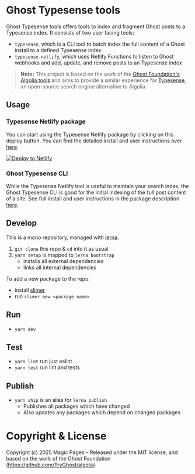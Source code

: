 # Ghost Typesense tools

Ghost Typesense tools offers tools to index and fragment Ghost posts to a Typesense index. It consists of two user facing tools:

- `typesense`, which is a CLI tool to batch index the full content of a Ghost install to a defined Typesense index
- `typesense-netlify`, which uses Netlify Functions to listen to Ghost webhooks and add, update, and remove posts to an Typesense index

> **Note:** This project is based on the work of the [Ghost Foundation's Algolia tools](https://github.com/TryGhost/algolia) and aims to provide a similar experience for [Typesense](https://typesense.org/), an open-source search engine alternative to Algolia.

## Usage

### Typesense Netlify package

You can start using the Typesense Netlify package by clicking on this deploy button. You can find the detailed install and user instructions over [here](https://github.com/magicpages/ghost-typesense/tree/master/packages/typesense-netlify).

[![Deploy to Netlify](https://www.netlify.com/img/deploy/button.svg)](https://app.netlify.com/start/deploy?repository=https://github.com/magicpages/ghost-typesense)

### Ghost Typesense CLI

While the Typesense Netlify tool is useful to maintain your search index, the Ghost Typesense CLI is good for the initial indexing of the full post content of a site. See full install and user instructions in the package description [here](https://github.com/magicpages/ghost-typesense/tree/master/packages/typesense).

## Develop

This is a mono repository, managed with [lerna](https://lernajs.io/).

1. `git clone` this repo & `cd` into it as usual
2. `yarn setup` is mapped to `lerna bootstrap`
   - installs all external dependencies
   - links all internal dependencies

To add a new package to the repo:
   - install [slimer](https://github.com/TryGhost/slimer)
   - run `slimer new <package name>`


## Run

- `yarn dev`


## Test

- `yarn lint` run just eslint
- `yarn test` run lint and tests


## Publish

- `yarn ship` is an alias for `lerna publish`
    - Publishes all packages which have changed
    - Also updates any packages which depend on changed packages


# Copyright & License

Copyright (c) 2025 Magic Pages – Released under the MIT license, and based on the work of the Ghost Foundation (https://github.com/TryGhost/algolia)
